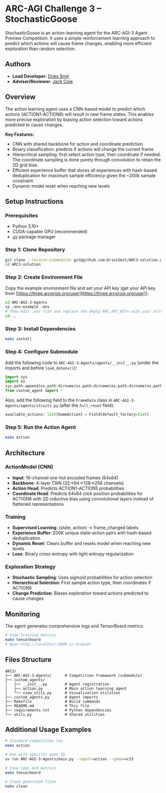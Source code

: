 # ARC-AGI Challenge 3 – StochasticGoose
StochasticGoose is an action-learning agent for the ARC-AGI-3 Agent Preview Competition. It uses a simple reinforcement learning approach to predict which actions will cause frame changes, enabling more efficient exploration than random selection.

## Authors

- **Lead Developer**: [Dries Smit](https://driessmit.github.io/) 
- **Adviser/Reviewer**: [Jack Cole](https://x.com/MindsAI_Jack)

## Overview
The action learning agent uses a CNN-based model to predict which actions (ACTION1-ACTION6) will result in new frame states. This enables more precise exploration by biasing action selection toward actions predicted to cause changes.

**Key Features:**
- CNN with shared backbone for action and coordinate prediction
- Binary classification: predicts if actions will change the current frame
- Hierarchical sampling: first select action type, then coordinate if needed. The coordinate sampling is done purely through convolution to retain the 2D grid bias.
- Efficient experience buffer that stores all experiences with hash-based deduplication for maximum sample efficiency given the ~200k sample constraint
- Dynamic model reset when reaching new levels

## Setup Instructions

### Prerequisites
- Python 3.10+
- CUDA-capable GPU (recommended)
- [uv](https://docs.astral.sh/uv/) package manager

### Step 1: Clone Repository
```bash
git clone --recurse-submodules git@github.com:DriesSmit/ARC3-solution.git
cd ARC3-solution
```

### Step 2: Create Environment File
Copy the example environment file and set your API key (get your API key from [https://three.arcprize.org/user](https://three.arcprize.org/user)):
```bash
cd ARC-AGI-3-Agents
cp .env-example .env
# Then edit .env file and replace the empty ARC_API_KEY= with your actual API key
cd ..
```

### Step 3: Install Dependencies
```bash
make install
```

### Step 4: Configure Submodule
Add the following code to `ARC-AGI-3-Agents/agents/__init__.py` (under the imports and before `load_dotenv()`):

```python
import sys
import os
sys.path.append(os.path.dirname(os.path.dirname(os.path.dirname(os.path.abspath(__file__)))))
from custom_agent import *
```

Also, add the following field to the `FrameData` class in `ARC-AGI-3-Agents/agents/structs.py` (after the `full_reset` field):

```python
available_actions: list[GameAction] = Field(default_factory=list)
```

### Step 5: Run the Action Agent
```bash
make action
```

## Architecture

### ActionModel (CNN)
- **Input**: 16-channel one-hot encoded frames (64x64)
- **Backbone**: 4-layer CNN (32→64→128→256 channels)
- **Action Head**: Predicts ACTION1-ACTION5 probabilities
- **Coordinate Head**: Predicts 64x64 click position probabilities for ACTION6 with 2D inductive bias using convolutional layers instead of flattened representations

### Training
- **Supervised Learning**: (state, action) → frame_changed labels
- **Experience Buffer**: 200K unique state-action pairs with hash-based deduplication
- **Dynamic Reset**: Clears buffer and resets model when reaching new levels
- **Loss**: Binary cross-entropy with light entropy regularization

### Exploration Strategy
- **Stochastic Sampling**: Uses sigmoid probabilities for action selection
- **Hierarchical Selection**: First sample action type, then coordinates if ACTION6
- **Change Prediction**: Biases exploration toward actions predicted to cause changes

## Monitoring

The agent generates comprehensive logs and TensorBoard metrics:

```bash
# View training metrics
make tensorboard
# Open http://localhost:6006 in browser
```


## Files Structure

```
ARC3/
├── ARC-AGI-3-Agents/      # Competition framework (submodule)
├── custom_agents/
│   ├── __init__.py        # Agent registration
│   ├── action.py          # Main action learning agent
│   └── view_utils.py      # Visualization utilities
├── custom_agents.py       # Agent imports
├── Makefile               # Build commands
├── README.md              # This file
├── requirements.txt       # Python dependencies
└── utils.py               # Shared utilities
```

## Additional Usage Examples

```bash
# Standard competition run
make action

# Run with specific game ID
uv run ARC-AGI-3-Agents/main.py --agent=action --game=vc33

# View logs and metrics
make tensorboard

# Clean generated files
make clean
```

